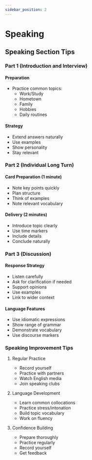 ```yaml
---
sidebar_position: 2
---
```


# Speaking

## Speaking Section Tips

### Part 1 (Introduction and Interview)

#### Preparation
- Practice common topics:
  - Work/Study
  - Hometown
  - Family
  - Hobbies
  - Daily routines

#### Strategy
- Extend answers naturally
- Use examples
- Show personality
- Stay relevant

### Part 2 (Individual Long Turn)

#### Card Preparation (1 minute)
- Note key points quickly
- Plan structure
- Think of examples
- Note relevant vocabulary

#### Delivery (2 minutes)
- Introduce topic clearly
- Use time markers
- Include details
- Conclude naturally

### Part 3 (Discussion)

#### Response Strategy
- Listen carefully
- Ask for clarification if needed
- Support opinions
- Use examples
- Link to wider context

#### Language Features
- Use idiomatic expressions
- Show range of grammar
- Demonstrate vocabulary
- Use discourse markers

### Speaking Improvement Tips
1. Regular Practice
   - Record yourself
   - Practice with partners
   - Watch English media
   - Join speaking clubs

2. Language Development
   - Learn common collocations
   - Practice stress/intonation
   - Build topic vocabulary
   - Work on fluency

3. Confidence Building
   - Prepare thoroughly
   - Practice regularly
   - Record yourself
   - Get feedback
